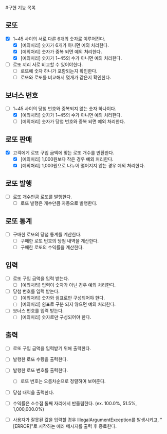 #구현 기능 목록
## 로또
- [x] 1~45 사이의 서로 다른 6개의 숫자로 이루어진다.
  - [x] [예외처리] 숫자가 6개가 아니면 예외 처리한다.
  - [x] [예외처리] 숫자가 중복 되면 예외 처리한다.
  - [x] [예외처리] 숫자가 1~45의 수가 아니면 예외 처리한다.
- [ ] 로또 끼리 서로 비교할 수 있어야한다.
  - [ ] 로또에 숫자 하나가 포함되는지 확인한다.
  - [ ] 로또와 로또를 비교해서 몇개가 같은지 확인한다.

## 보너스 번호
- [ ] 1~45 사이의 당첨 번호와 중복되지 않는 숫자 하나이다.
  - [x] [예외처리] 숫자가 1~45의 수가 아니면 예외 처리한다.
  - [ ] [예외처리] 숫자가 당첨 번호와 중복 되면 예외 처리한다.

## 로또 판매
- [x] 고객에게 로또 구입 금액에 맞는 로또 개수를 반환한다.
  - [x] [예외처리] 1,000원보다 작은 경우 예외 처리한다.
  - [x] [예외처리] 1,000원으로 나누어 떨어지지 않는 경우 예외 처리한다.

## 로또 발행 
- [ ] 로또 개수만큼 로또를 발행한다.
  - [ ] 로또 발행은 개수만큼 자동으로 발행한다.

## 로또 통계
- [ ] 구매한 로또의 당첨 통계를 계산한다. 
  - [ ] 구매한 로또 번호의 당첨 내역을 계산한다.
  - [ ] 구매한 로또의 수익률을 계산한다. 

## 입력
- [ ] 로또 구입 금액을 입력 받는다. 
  - [ ] [예외처리] 입력이 숫자가 아닌 경우 예외 처리한다.
  
- [ ] 당첨 번호를 입력 받는다.
  - [ ] [예외처리] 숫자와 쉼표로만 구성되어야 한다.
  - [ ] [예외처리] 쉼표로 구분 되지 않으면 예외 처리한다.
    
- [ ] 보너스 번호를 입력 받는다.
  - [ ] [예외처리] 숫자로만 구성되어야 한다.

## 출력 
- [ ] 로또 구입 금액을 입력받기 위해 출력한다.
- [ ] 발행한 로또 수량을 출력한다.
- [ ] 발행한 로또 번호를 출력한다. 
  - [ ] 로또 번호는 오름차순으로 정렬하여 보여준다.
- [ ] 당첨 내역을 출력한다.
- [ ] 수익률은 소수점 둘째 자리에서 반올림한다. (ex. 100.0%, 51.5%, 1,000,000.0%)
- [ ] 사용자가 잘못된 값을 입력할 경우 IllegalArgumentException를 발생시키고, "[ERROR]"로 시작하는 에러 메시지를 출력 후 종료한다.

